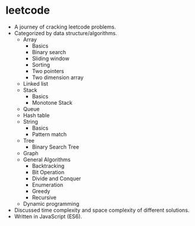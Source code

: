 # leetcode

- A journey of cracking leetcode problems.
- Categorized by data structure/algorithms.
  - Array
    - Basics
    - Binary search
    - Sliding window
    - Sorting
    - Two pointers
    - Two dimension array
  - Linked list
  - Stack
    - Basics
    - Monotone Stack
  - Queue
  - Hash table
  - String
    - Basics
    - Pattern match
  - Tree
    - Binary Search Tree
  - Graph
  - General Algorithms
    - Backtracking
    - Bit Operation
    - Divide and Conquer
    - Enumeration
    - Greedy
    - Recursive
  - Dynamic programming
- Discussed time complexity and space complexity of different solutions.
- Written in JavaScript (ES6).
